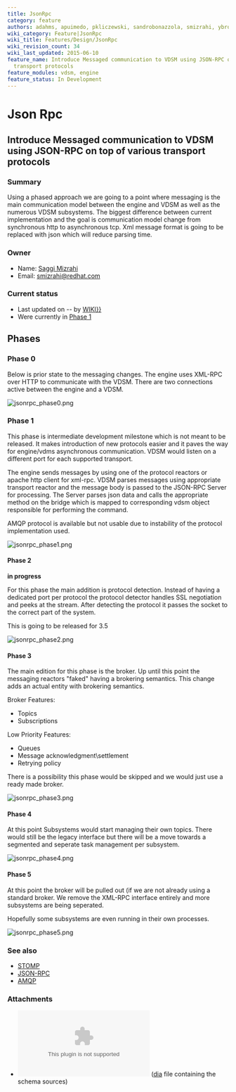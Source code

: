 ```yaml
---
title: JsonRpc
category: feature
authors: adahms, apuimedo, pkliczewski, sandrobonazzola, smizrahi, ybronhei
wiki_category: Feature|JsonRpc
wiki_title: Features/Design/JsonRpc
wiki_revision_count: 34
wiki_last_updated: 2015-06-10
feature_name: Introduce Messaged communication to VDSM using JSON-RPC on top of various
  transport protocols
feature_modules: vdsm, engine
feature_status: In Development
---
```


# Json Rpc

## Introduce Messaged communication to VDSM using JSON-RPC on top of various transport protocols

### Summary

Using a phased approach we are going to a point where messaging is the main communication model between the engine and VDSM as well as the numerous VDSM subsystems. The biggest difference between current implementation and the goal is communication model change from synchronous http to asynchronous tcp. Xml message format is going to be replaced with json which will reduce parsing time.

### Owner

*   Name: [ Saggi Mizrahi](User:smizrahi)
*   Email: <smizrahi@redhat.com>

### Current status

*   Last updated on -- by [ WIKI}}](User:{{urlencode:{{REVISIONUSER}})
*   Were currently in [Phase 1](#Phase_1)

## Phases

### Phase 0

Below is prior state to the messaging changes. The engine uses XML-RPC over HTTP to communicate with the VDSM. There are two connections active between the engine and a VDSM.

![](jsonrpc_phase0.png "jsonrpc_phase0.png")

### Phase 1

This phase is intermediate development milestone which is not meant to be released. It makes introduction of new protocols easier and it paves the way for engine/vdms asynchronous communication. VDSM would listen on a different port for each supported transport.

The engine sends messages by using one of the protocol reactors or apache http client for xml-rpc. VDSM parses messages using appropriate transport reactor and the message body is passed to the JSON-RPC Server for processing. The Server parses json data and calls the appropriate method on the bridge which is mapped to corresponding vdsm object responsible for performing the command.

AMQP protocol is available but not usable due to instability of the protocol implementation used.

![](jsonrpc_phase1.png "jsonrpc_phase1.png")

#### Phase 2

**in progress**

For this phase the main addition is protocol detection. Instead of having a dedicated port per protocol the protocol detector handles SSL negotiation and peeks at the stream. After detecting the protocol it passes the socket to the correct part of the system.

This is going to be released for 3.5

![](jsonrpc_phase2.png "jsonrpc_phase2.png")

#### Phase 3

The main edition for this phase is the broker. Up until this point the messaging reactors "faked" having a brokering semantics. This change adds an actual entity with brokering semantics.

Broker Features:

*   Topics
*   Subscriptions

Low Priority Features:

*   Queues
*   Message acknowledgment\\settlement
*   Retrying policy

There is a possibility this phase would be skipped and we would just use a ready made broker.

![](jsonrpc_phase3.png "jsonrpc_phase3.png")

#### Phase 4

At this point Subsystems would start managing their own topics. There would still be the legacy interface but there will be a move towards a segmented and seperate task management per subsystem.

![](jsonrpc_phase4.png "jsonrpc_phase4.png")

#### Phase 5

At this point the broker will be pulled out (if we are not already using a standard broker. We remove the XML-RPC interface entirely and more subsystems are being seperated.

Hopefully some subsystems are even running in their own processes.

![](jsonrpc_phase5.png "jsonrpc_phase5.png")

### See also

*   [STOMP](http://stomp.github.io)
*   [JSON-RPC](http://www.jsonrpc.org/)
*   [AMQP](http://www.amqp.org/)

### Attachments

*   ![schema](schemas.tgz "fig:schema") ([dia](https://wiki.gnome.org/Apps/Dia/) file containing the schema sources)
